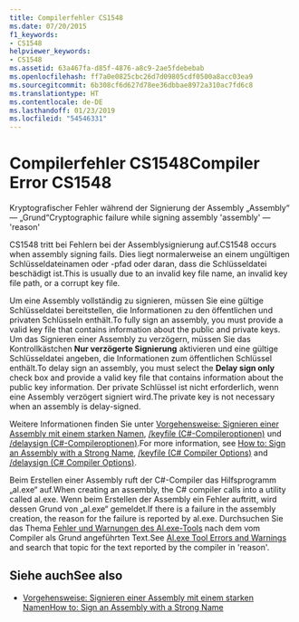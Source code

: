 ```yaml
---
title: Compilerfehler CS1548
ms.date: 07/20/2015
f1_keywords:
- CS1548
helpviewer_keywords:
- CS1548
ms.assetid: 63a467fa-d85f-4876-a8c9-2ae5fdebebab
ms.openlocfilehash: ff7a0e0825cbc26d7d09805cdf0500a8acc03ea9
ms.sourcegitcommit: 6b308cf6d627d78ee36dbbae8972a310ac7fd6c8
ms.translationtype: HT
ms.contentlocale: de-DE
ms.lasthandoff: 01/23/2019
ms.locfileid: "54546331"
---
```

# <a name="compiler-error-cs1548"></a><span data-ttu-id="4ec6e-102">Compilerfehler CS1548</span><span class="sxs-lookup"><span data-stu-id="4ec6e-102">Compiler Error CS1548</span></span>
<span data-ttu-id="4ec6e-103">Kryptografischer Fehler während der Signierung der Assembly „Assembly“ — „Grund“</span><span class="sxs-lookup"><span data-stu-id="4ec6e-103">Cryptographic failure while signing assembly 'assembly' — 'reason'</span></span>  
  
 <span data-ttu-id="4ec6e-104">CS1548 tritt bei Fehlern bei der Assemblysignierung auf.</span><span class="sxs-lookup"><span data-stu-id="4ec6e-104">CS1548 occurs when assembly signing fails.</span></span> <span data-ttu-id="4ec6e-105">Dies liegt normalerweise an einem ungültigen Schlüsseldateinamen oder -pfad oder daran, dass die Schlüsseldatei beschädigt ist.</span><span class="sxs-lookup"><span data-stu-id="4ec6e-105">This is usually due to an invalid key file name, an invalid key file path, or a corrupt key file.</span></span>  
  
 <span data-ttu-id="4ec6e-106">Um eine Assembly vollständig zu signieren, müssen Sie eine gültige Schlüsseldatei bereitstellen, die Informationen zu den öffentlichen und privaten Schlüsseln enthält.</span><span class="sxs-lookup"><span data-stu-id="4ec6e-106">To fully sign an assembly, you must provide a valid key file that contains information about the public and private keys.</span></span> <span data-ttu-id="4ec6e-107">Um das Signieren einer Assembly zu verzögern, müssen Sie das Kontrollkästchen **Nur verzögerte Signierung** aktivieren und eine gültige Schlüsseldatei angeben, die Informationen zum öffentlichen Schlüssel enthält.</span><span class="sxs-lookup"><span data-stu-id="4ec6e-107">To delay sign an assembly, you must select the **Delay sign only** check box and provide a valid key file that contains information about the public key information.</span></span> <span data-ttu-id="4ec6e-108">Der private Schlüssel ist nicht erforderlich, wenn eine Assembly verzögert signiert wird.</span><span class="sxs-lookup"><span data-stu-id="4ec6e-108">The private key is not necessary when an assembly is delay-signed.</span></span>  
  
 <span data-ttu-id="4ec6e-109">Weitere Informationen finden Sie unter [Vorgehensweise: Signieren einer Assembly mit einem starken Namen](../../../framework/app-domains/how-to-sign-an-assembly-with-a-strong-name.md), [/keyfile (C#-Compileroptionen)](../../../csharp/language-reference/compiler-options/keyfile-compiler-option.md) und [/delaysign (C#-Compileroptionen)](../../../csharp/language-reference/compiler-options/delaysign-compiler-option.md).</span><span class="sxs-lookup"><span data-stu-id="4ec6e-109">For more information, see [How to: Sign an Assembly with a Strong Name](../../../framework/app-domains/how-to-sign-an-assembly-with-a-strong-name.md), [/keyfile (C# Compiler Options)](../../../csharp/language-reference/compiler-options/keyfile-compiler-option.md) and [/delaysign (C# Compiler Options)](../../../csharp/language-reference/compiler-options/delaysign-compiler-option.md).</span></span>  
  
 <span data-ttu-id="4ec6e-110">Beim Erstellen einer Assembly ruft der C#-Compiler das Hilfsprogramm „al.exe“ auf.</span><span class="sxs-lookup"><span data-stu-id="4ec6e-110">When creating an assembly, the C# compiler calls into a utility called al.exe.</span></span> <span data-ttu-id="4ec6e-111">Wenn beim Erstellen der Assembly ein Fehler auftritt, wird dessen Grund von „al.exe“ gemeldet.</span><span class="sxs-lookup"><span data-stu-id="4ec6e-111">If there is a failure in the assembly creation, the reason for the failure is reported by al.exe.</span></span> <span data-ttu-id="4ec6e-112">Durchsuchen Sie das Thema [Fehler und Warnungen des Al.exe-Tools](../../../framework/tools/al-exe-assembly-linker.md#errors-and-warnings) nach dem vom Compiler als Grund angeführten Text.</span><span class="sxs-lookup"><span data-stu-id="4ec6e-112">See [Al.exe Tool Errors and Warnings](../../../framework/tools/al-exe-assembly-linker.md#errors-and-warnings) and search that topic for the text reported by the compiler in 'reason'.</span></span>  
  
## <a name="see-also"></a><span data-ttu-id="4ec6e-113">Siehe auch</span><span class="sxs-lookup"><span data-stu-id="4ec6e-113">See also</span></span>

- [<span data-ttu-id="4ec6e-114">Vorgehensweise: Signieren einer Assembly mit einem starken Namen</span><span class="sxs-lookup"><span data-stu-id="4ec6e-114">How to: Sign an Assembly with a Strong Name</span></span>](../../../framework/app-domains/how-to-sign-an-assembly-with-a-strong-name.md)
